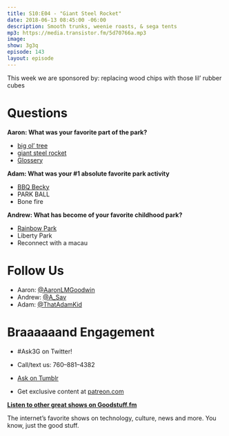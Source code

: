 ```yaml
---
title: S10:E04 - "Giant Steel Rocket"
date: 2018-06-13 08:45:00 -06:00
description: Smooth trunks, weenie roasts, & sega tents
mp3: https://media.transistor.fm/5d70766a.mp3
image: 
show: 3g3q
episode: 143
layout: episode
---
```


This week we are sponsored by: replacing wood chips with those lil’ rubber cubes

# Questions

**Aaron: What was your favorite part of the park?**

- [big ol’ tree](http://bit.ly/2y3yEU8)
- [giant steel rocket](http://bit.ly/2JzEUs3)
- [Glossery](https://www.aaastateofplay.com/glossary-of-terms/)

**Adam: What was your #1 absolute favorite park activity**

- [BBQ Becky](https://heavy.com/news/2018/05/jennifer-schulte-bbq-becky/)
- PARK BALL
- Bone fire

**Andrew: What has become of your favorite childhood park?**

- [Rainbow Park](https://imgur.com/gallery/EiTe8)
- Liberty Park
- Reconnect with a macau

# Follow Us

- Aaron: [@AaronLMGoodwin](http://twitter.com/aaronlmgoodwin)
- Andrew: [@A_Sav](http://twitter.com/a_sav)
- Adam: [@ThatAdamKid](http://twitter.com/thatadamkid)

# Braaaaaand Engagement

* #Ask3G on Twitter!

* Call/text us: 760–881–4382
* [Ask on Tumblr](http://3g3q.co/ask)
* Get exclusive content at [patreon.com](http://www.patreon.com/3g3q)

**[Listen to other great shows on Goodstuff.fm](http://goodstuff.fm/)**

The internet’s favorite shows on technology, culture, news and more. You know, just the good stuff.